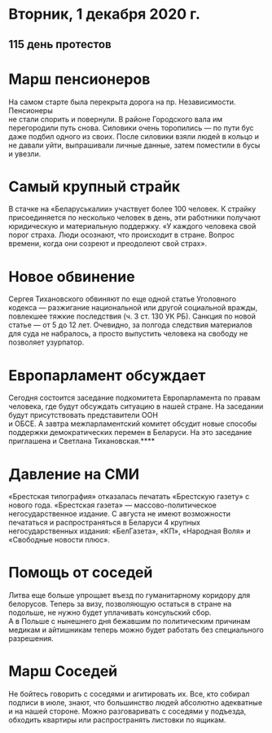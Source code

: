 # Вторник, 1 декабря 2020 г.
## 115 день протестов

# Марш пенсионеров

На самом старте была перекрыта дорога на пр. Независимости. Пенсионеры   
не стали спорить и повернули. В районе Городского вала им перегородили путь снова. Силовики очень торопились — по пути бус даже подбил одного из своих. После силовики взяли людей в кольцо и не давали уйти, выпрашивали личные данные, затем поместили в бусы и увезли.

# Самый крупный страйк

В стачке на «Беларуськалии» участвует более 100 человек. К страйку присоединяется по несколько человек в день, эти работники получают юридическую и материальную поддержку. «У каждого человека свой порог страха. Люди осознают, что происходит в стране. Вопрос времени, когда они созреют и преодолеют свой страх».

# Новое обвинение

Сергея Тихановского обвиняют по еще одной статье Уголовного кодекса — разжигание национальной или другой социальной вражды, повлекшее тяжкие последствия \(ч. 3 ст. 130 УК РБ\). Санкция по новой статье — от 5 до 12 лет. Очевидно, за полгода следствия материалов для суда не набралось, а просто выпустить человека на свободу не позволяет узурпатор.


# Европарламент обсуждает

Сегодня состоится заседание подкомитета Европарламента по правам человека, где будут обсуждать ситуацию в нашей стране. На заседании будут присутствовать представители ООН   
и ОБСЕ. А завтра межпарламентский комитет обсудит новые способы поддержки демократических перемен в Беларуси. На это заседание приглашена и Светлана Тихановская.****

# Давление на СМИ

«Брестская типография» отказалась печатать «Брестскую газету» с нового года. «Брестская газета» — массово-политическое негосударственное издание. С августа не имеют возможности печататься и распространяться в Беларуси 4 крупных негосударственных издания: «БелГазета», «КП», «Народная Воля» и «Свободные новости плюс».

# Помощь от соседей

Литва еще больше упрощает въезд по гуманитарному коридору для белорусов. Теперь за визу, позволяющую остаться в стране на подольше, не нужно будет уплачивать консульский сбор.   
А в Польше с нынешнего дня бежавшим по политическим причинам медикам и айтишникам теперь можно будет работать без специального разрешения.

# Марш Соседей

Не бойтесь говорить с соседями и агитировать их. Все, кто собирал подписи в июле, знают, что большинство людей абсолютно адекватные и на нашей стороне. Можно разговаривать с соседями у подъезда, обходить квартиры или распространять листовки по ящикам.

